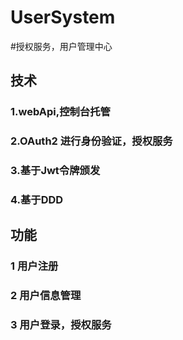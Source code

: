 # UserSystem

#授权服务，用户管理中心

## 技术

### 1.webApi,控制台托管
### 2.OAuth2 进行身份验证，授权服务
### 3.基于Jwt令牌颁发
### 4.基于DDD


## 功能

### 1 用户注册
### 2 用户信息管理
### 3 用户登录，授权服务
